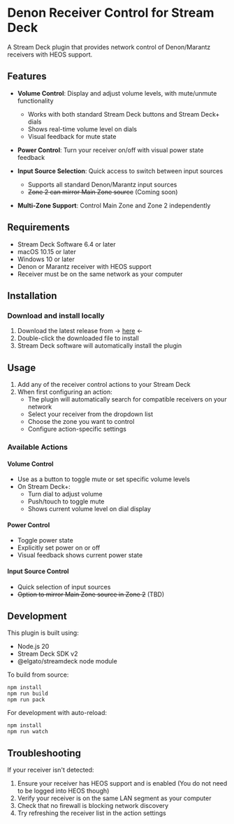 # Denon Receiver Control for Stream Deck

A Stream Deck plugin that provides network control of Denon/Marantz receivers with HEOS support.

## Features

- **Volume Control**: Display and adjust volume levels, with mute/unmute functionality
  - Works with both standard Stream Deck buttons and Stream Deck+ dials
  - Shows real-time volume level on dials
  - Visual feedback for mute state
  
- **Power Control**: Turn your receiver on/off with visual power state feedback

- **Input Source Selection**: Quick access to switch between input sources
  - Supports all standard Denon/Marantz input sources
  - ~~Zone 2 can mirror Main Zone source~~ (Coming soon)

- **Multi-Zone Support**: Control Main Zone and Zone 2 independently

## Requirements

- Stream Deck Software 6.4 or later
- macOS 10.15 or later
- Windows 10 or later
- Denon or Marantz receiver with HEOS support
- Receiver must be on the same network as your computer

## Installation

### Download and install locally
1. Download the latest release from -> [here](https://github.com/mthiel/stream-deck-denon-receiver/releases/latest) <-
2. Double-click the downloaded file to install
3. Stream Deck software will automatically install the plugin

## Usage

1. Add any of the receiver control actions to your Stream Deck
2. When first configuring an action:
   - The plugin will automatically search for compatible receivers on your network
   - Select your receiver from the dropdown list
   - Choose the zone you want to control
   - Configure action-specific settings

### Available Actions

#### Volume Control
- Use as a button to toggle mute or set specific volume levels
- On Stream Deck+: 
  - Turn dial to adjust volume
  - Push/touch to toggle mute
  - Shows current volume level on dial display

#### Power Control
- Toggle power state
- Explicitly set power on or off
- Visual feedback shows current power state

#### Input Source Control
- Quick selection of input sources
- ~~Option to mirror Main Zone source in Zone 2~~ (TBD)

## Development

This plugin is built using:
- Node.js 20
- Stream Deck SDK v2
- @elgato/streamdeck node module

To build from source:

```
npm install
npm run build
npm run pack
```

For development with auto-reload:

```
npm install
npm run watch
```

## Troubleshooting

If your receiver isn't detected:
1. Ensure your receiver has HEOS support and is enabled (You do not need to be logged into HEOS though)
3. Verify your receiver is on the same LAN segment as your computer
4. Check that no firewall is blocking network discovery
5. Try refreshing the receiver list in the action settings
